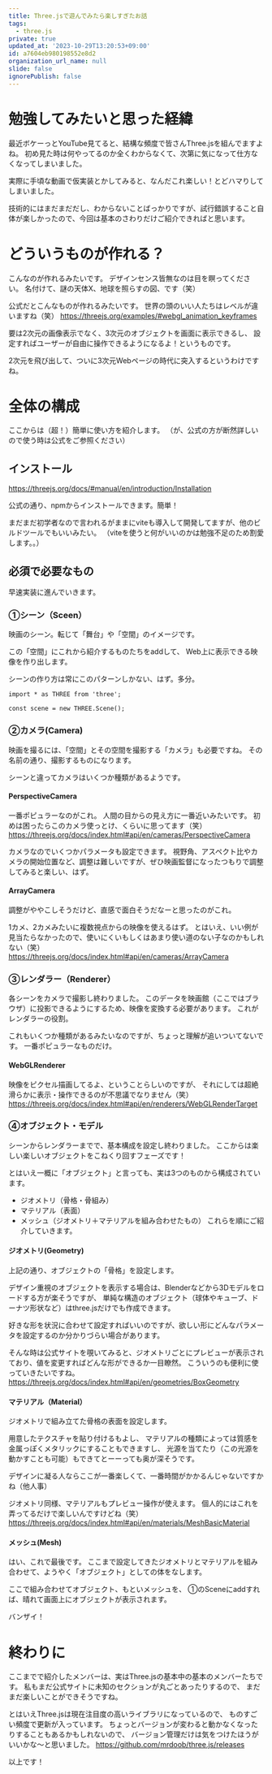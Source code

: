 ```yaml
---
title: Three.jsで遊んでみたら楽しすぎたお話
tags:
  - three.js
private: true
updated_at: '2023-10-29T13:20:53+09:00'
id: a7604eb980198552e8d2
organization_url_name: null
slide: false
ignorePublish: false
---
```

# 勉強してみたいと思った経緯

最近ボケーっとYouTube見てると、結構な頻度で皆さんThree.jsを組んでますよね。
初め見た時は何やってるのか全くわからなくて、次第に気になって仕方なくなってしまいました。

実際に手頃な動画で仮実装とかしてみると、なんだこれ楽しい！とどハマりしてしまいました。

技術的にはまだまだだし、わからないことばっかりですが、試行錯誤すること自体が楽しかったので、今回は基本のさわりだけご紹介できればと思います。

# どういうものが作れる？
こんなのが作れるみたいです。
デザインセンス皆無なのは目を瞑ってください。
名付けて、謎の天体X、地球を照らすの図、です（笑）



公式だとこんなものが作れるみたいです。
世界の頭のいい人たちはレベルが違いますね（笑）
https://threejs.org/examples/#webgl_animation_keyframes

要は2次元の画像表示でなく、3次元のオブジェクトを画面に表示できるし、
設定すればユーザーが自由に操作できるようになるよ！というものです。

2次元を飛び出して、ついに3次元Webページの時代に突入するというわけですね。

# 全体の構成
ここからは（超！）簡単に使い方を紹介します。
（が、公式の方が断然詳しいので使う時は公式をご参照ください）

## インストール
https://threejs.org/docs/#manual/en/introduction/Installation

公式の通り、npmからインストールできます。簡単！

まだまだ初学者なので言われるがままにviteも導入して開発してますが、他のビルドツールでもいいみたい。
（viteを使うと何がいいのかは勉強不足のため割愛します。。）

## 必須で必要なもの
早速実装に進んでいきます。

### ①シーン（Sceen）
映画のシーン。転じて「舞台」や「空間」のイメージです。

この「空間」にこれから紹介するものたちをaddして、
Web上に表示できる映像を作り出します。

シーンの作り方は常にこのパターンしかない、はず。多分。
```
import * as THREE from 'three';

const scene = new THREE.Scene();
```

### ②カメラ(Camera)
映画を撮るには、「空間」とその空間を撮影する「カメラ」も必要ですね。
その名前の通り、撮影するものになります。

シーンと違ってカメラはいくつか種類があるようです。

#### PerspectiveCamera
一番ポピュラーなのがこれ。
人間の目からの見え方に一番近いみたいです。
初めは困ったらこのカメラ使っとけ、くらいに思ってます（笑）
https://threejs.org/docs/index.html#api/en/cameras/PerspectiveCamera

カメラなのでいくつかパラメータも設定できます。
視野角、アスペクト比やカメラの開始位置など、調整は難しいですが、ぜひ映画監督になったつもりで調整してみると楽しい、はず。

#### ArrayCamera
調整がややこしそうだけど、直感で面白そうだなーと思ったのがこれ。

1カメ、2カメみたいに複数視点からの映像を使えるはず。
とはいえ、いい例が見当たらなかったので、使いにくいもしくはあまり使い道のない子なのかもしれない（笑）
https://threejs.org/docs/index.html#api/en/cameras/ArrayCamera

### ③レンダラー（Renderer）
各シーンをカメラで撮影し終わりました。
このデータを映画館（ここではブラウザ）に投影できるようにするため、映像を変換する必要があります。
これがレンダラーの役割。

これもいくつか種類があるみたいなのですが、ちょっと理解が追いついてないです。
一番ポピュラーなものだけ。
#### WebGLRenderer
映像をピクセル描画してるよ、ということらしいのですが、
それにしては超絶滑らかに表示・操作できるのが不思議でなりません（笑）
https://threejs.org/docs/index.html#api/en/renderers/WebGLRenderTarget

### ④オブジェクト・モデル
シーンからレンダラーまでで、基本構成を設定し終わりました。
ここからは楽しい楽しいオブジェクトをこねくり回すフェーズです！

とはいえ一概に「オブジェクト」と言っても、実は3つのものから構成されています。
- ジオメトリ（骨格・骨組み）
- マテリアル（表面）
- メッシュ（ジオメトリ＋マテリアルを組み合わせたもの）
これらを順にご紹介していきます。

#### ジオメトリ(Geometry)
上記の通り、オブジェクトの「骨格」を設定します。

デザイン重視のオブジェクトを表示する場合は、Blenderなどから3Dモデルをロードする方が楽そうですが、
単純な構造のオブジェクト（球体やキューブ、ドーナツ形状など）はthree.jsだけでも作成できます。

好きな形を状況に合わせて設定すればいいのですが、欲しい形にどんなパラメータを設定するのか分かりづらい場合があります。

そんな時は公式サイトを覗いてみると、ジオメトリごとにプレビューが表示されており、値を変更すればどんな形ができるか一目瞭然。
こういうのも便利に使っていきたいですね。
https://threejs.org/docs/index.html#api/en/geometries/BoxGeometry

#### マテリアル（Material）
ジオメトリで組み立てた骨格の表面を設定します。

用意したテクスチャを貼り付けるもよし、
マテリアルの種類によっては質感を金属っぽくメタリックにすることもできますし、
光源を当てたり（この光源を動かすことも可能）もできてとーーっても奥が深そうです。

デザインに凝る人ならここが一番楽しくて、一番時間がかかるんじゃないですかね（他人事）

ジオメトリ同様、マテリアルもプレビュー操作が使えます。
個人的にはこれを弄ってるだけで楽しいんですけどね（笑）
https://threejs.org/docs/index.html#api/en/materials/MeshBasicMaterial

#### メッシュ(Mesh)
はい、これで最後です。
ここまで設定してきたジオメトリとマテリアルを組み合わせて、ようやく「オブジェクト」としての体をなします。

ここで組み合わせてオブジェクト、もといメッシュを、
①のSceneにaddすれば、晴れて画面上にオブジェクトが表示されます。

バンザイ！


# 終わりに

ここまでで紹介したメンバーは、実はThree.jsの基本中の基本のメンバーたちです。
私もまだ公式サイトに未知のセクションが丸ごとあったりするので、
まだまだ楽しいことができそうですね。

とはいえThree.jsは現在注目度の高いライブラリになっているので、
ものすごい頻度で更新が入っています。
ちょっとバージョンが変わると動かなくなったりすることもあるかもしれないので、
バージョン管理だけは気をつけたほうがいいかな〜と思いました。
https://github.com/mrdoob/three.js/releases

以上です！
